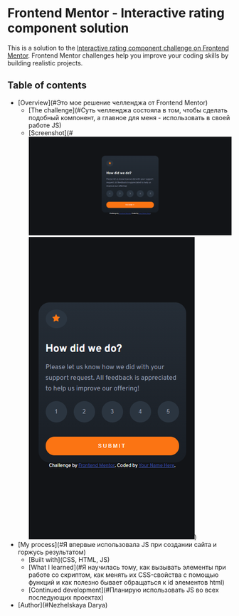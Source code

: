 # Frontend Mentor - Interactive rating component solution

This is a solution to the [Interactive rating component challenge on Frontend Mentor](https://www.frontendmentor.io/challenges/interactive-rating-component-koxpeBUmI). Frontend Mentor challenges help you improve your coding skills by building realistic projects. 

## Table of contents

- [Overview](#Это мое решение челленджа от Frontend Mentor)
  - [The challenge](#Суть  челленджа состояла в том, чтобы сделать подобный компонент, а главное для меня - использовать  в своей работе JS)
  - [Screenshot](#![screenshot desktop](screenshot-1.png) ![screenshot mobile](screenshot.png))
- [My process](#Я впервые использовала JS при создании сайта и горжусь результатом)
  - [Built with](CSS, HTML, JS)
  - [What I learned](#Я научилась тому, как вызывать элементы при работе со скриптом, как менять их CSS-свойства с помощью функций и как полезно бывает обращаться к id элементов html)
  - [Continued development](#Планирую использовать JS во всех последующих проектах)
- [Author](#Nezhelskaya Darya)